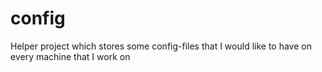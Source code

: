 # config
Helper project which stores some config-files that I would like to have on every machine that I work on
